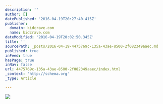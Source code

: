 ```yaml
---
description: ''
author: []
datePublished: '2016-04-19T20:27:40.415Z'
publisher:
  domain: kidcrave.com
  name: kidcrave.com
dateModified: '2016-04-19T20:02:50.345Z'
title: ''
sourcePath: _posts/2016-04-19-4475769c-135a-43ae-8500-2f082349aaec.md
published: true
inFeed: true
hasPage: true
inNav: false
url: 4475769c-135a-43ae-8500-2f082349aaec/index.html
_context: 'http://schema.org'
_type: Article

---
```

![](http://kidcrave.com/wp-content/uploads/2012/10/foodie-costumes-for-kids.jpg)